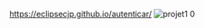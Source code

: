 https://eclipsecjp.github.io/autenticar/
![projet1 0](https://github.com/eclipseCJP/autenticar/assets/58758617/16154fc2-8935-4b9c-99ad-d71bac8c0cd2)
